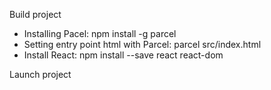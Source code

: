 Build project

* Installing Pacel: npm install -g parcel
* Setting entry point html with Parcel: parcel src/index.html
* Install React: npm install --save react react-dom

Launch project

